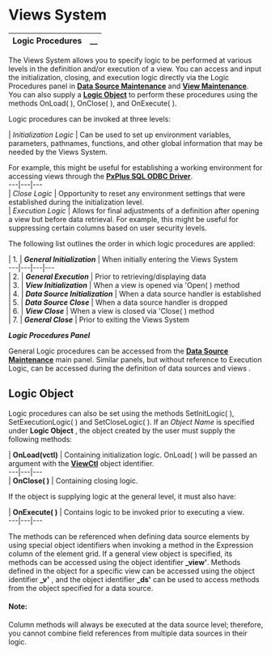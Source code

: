 # Views System

**Logic Procedures** |  **__**  
---|---  
  
The Views System allows you to specify logic to be performed at various levels in the definition and/or execution of a view. You can access and input the initialization, closing, and execution logic directly via the Logic Procedures panel in **[Data Source Maintenance](../Data%20Source%20Maintenance/Overview.md)** and **[View Maintenance](../View%20Maintenance/Overview.md)**. You can also supply a **[Logic Object](Overview.htm#logicobj)** to perform these procedures using the methods OnLoad( ), OnClose( ), and OnExecute( ).

Logic procedures can be invoked at three levels:

|  _Initialization Logic_ |  Can be used to set up environment variables, parameters, pathnames, functions, and other global information that may be needed by the Views System.  
  
For example, this might be useful for establishing a working environment for accessing views through the **[PxPlus SQL ODBC Driver](../../odbc/pxplus_odbc.md)**.  
---|---|---  
|  _Close Logic_ |  Opportunity to reset any environment settings that were established during the initialization level.  
|  _Execution Logic_ |  Allows for final adjustments of a definition after opening a view but before data retrieval. For example, this might be useful for suppressing certain columns based on user security levels.  
  
The following list outlines the order in which logic procedures are applied:

|  1. |  **_General Initialization_** |  When initially entering the Views System  
---|---|---|---  
|  2. |  **_General Execution_** |  Prior to retrieving/displaying data  
|  3. |  **_View Initialization_** |  When a view is opened via 'Open( ) method  
|  4. |  **_Data Source Initialization_** |  When a data source handler is established  
|  5. |  **_Data Source Close_** |  When a data source handler is dropped  
|  6. |  **_View Close_** |  When a view is closed via 'Close( ) method  
|  7. |  **_General Close_** |  Prior to exiting the Views System  
  
**_Logic Procedures Panel_**

General Logic procedures can be accessed from the **[Data Source Maintenance](../Data%20Source%20Maintenance/Overview.md)** main panel. Similar panels, but without reference to Execution Logic, can be accessed during the definition of data sources and views _._

##  Logic Object

Logic procedures can also be set using the methods SetInitLogic( ), SetExecutionLogic( ) and SetCloseLogic( ). If an _Object Name_ is specified under **Logic Object** , the object created by the user must supply the following methods:

|  **OnLoad(vctl)** |  Containing initialization logic. OnLoad( ) will be passed an argument with the **[ViewCtl](../Views%20Definition%20Object/ViewCtl.md)** object identifier.  
---|---|---  
|  **OnClose( )** |  Containing closing logic.  
  
If the object is supplying logic at the general level, it must also have:

|  **OnExecute( )** |  Contains logic to be invoked prior to executing a view.  
---|---|---  
  
The methods can be referenced when defining data source elements by using special object identifiers when invoking a method in the Expression column of the element grid. If a general view object is specified, its methods can be accessed using the object identifier **_view'**. Methods defined in the object for a specific view can be accessed using the object identifier **_v'** , and the object identifier **_ds'** can be used to access methods from the object specified for a data source.

#### **Note:**  
Column methods will always be executed at the data source level; therefore, you cannot combine field references from multiple data sources in their logic.

